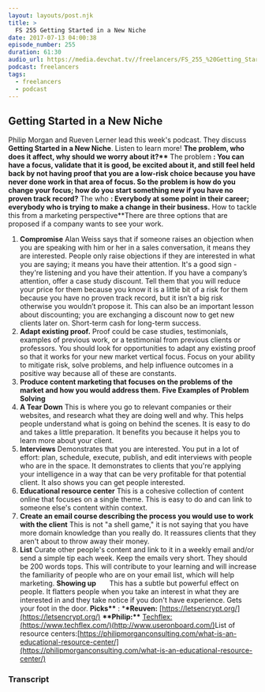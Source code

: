 ```yaml
---
layout: layouts/post.njk
title: >
  FS 255 Getting Started in a New Niche
date: 2017-07-13 04:00:38
episode_number: 255
duration: 61:30
audio_url: https://media.devchat.tv//freelancers/FS_255_%20Getting_Started_in_a_New_Niche.mp3
podcast: freelancers
tags:
  - freelancers
  - podcast
---
```


## **Getting Started in a New Niche**

Philip Morgan and Rueven Lerner lead this week's podcast. They discuss **Getting Started in a New Niche**. Listen to learn more! **The problem, who does it affect, why should we worry about it?\*\*** The problem **: You can have a focus, validate that it is good, be excited about it, and still feel held back by not having proof that you are a low-risk choice because you have never done work in that area of focus. So the problem is how do you change your focus; how do you start something new if you have no proven track record?** The who **: Everybody at some point in their career; everybody who is trying to make a change in their business.** How to tackle this from a marketing perspective\*\*There are three options that are proposed if a company wants to see your work.

1. **Compromise**
   Alan Weiss says that if someone raises an objection when you are speaking with him or her in a sales conversation, it means they are interested. People only raise objections if they are interested in what you are saying; it means you have their attention. It's a good sign - they're listening and you have their attention. If you have a company’s attention, offer a case study discount. Tell them that you will reduce your price for them because you know it is a little bit of a risk for them because you have no proven track record, but it isn’t a big risk otherwise you wouldn’t propose it. This can also be an important lesson about discounting; you are exchanging a discount now to get new clients later on. Short-term cash for long-term success.
1. **Adapt existing proof.**
   Proof could be case studies, testimonials, examples of previous work, or a testimonial from previous clients or professors. You should look for opportunities to adapt any existing proof so that it works for your new market vertical focus. Focus on your ability to mitigate risk, solve problems, and help influence outcomes in a positive way because all of these are constants.
1. **Produce content marketing that focuses on the problems of the market and how you would address them.**
   **Five Examples of Problem Solving**
1. **A Tear Down**
   This is where you go to relevant companies or their websites, and research what they are doing well and why. This helps people understand what is going on behind the scenes. It is easy to do and takes a little preparation. It benefits you because it helps you to learn more about your client.
1. **Interviews**
   Demonstrates that you are interested. You put in a lot of effort: plan, schedule, execute, publish, and edit interviews with people who are in the space. It demonstrates to clients that you're applying your intelligence in a way that can be very profitable for that potential client. It also shows you can get people interested.
1. **Educational resource center**
   This is a cohesive collection of content online that focuses on a single theme. This is easy to do and can link to someone else's content within context.
1. **Create an email course describing the process you would use to work with the client**
   This is not "a shell game," it is not saying that you have more domain knowledge than you really do. It reassures clients that they aren't about to throw away their money.
1. **List**
   Curate other people's content and link to it in a weekly email and/or send a simple tip each week. Keep the emails very short. They should be 200 words tops. This will contribute to your learning and will increase the familiarity of people who are on your email list, which will help marketing. **Showing up&nbsp;&nbsp;&nbsp;&nbsp;&nbsp;&nbsp;&nbsp;** This has a subtle but powerful effect on people. It flatters people when you take an interest in what they are interested in and they take notice if you don't have experience. Gets your foot in the door. **Picks\*\*** : \***\*Reuven:** [https://letsencrypt.org/](https://letsencrypt.org/) **\*\*Philip:\*\*** [Techflex: (https://www.techflex.com/)](https://www.techflex.com/)[(http://www.useronboard.com/)](http://www.useronboard.com/)List of resource centers:[https://philipmorganconsulting.com/what-is-an-educational-resource-center/](https://philipmorganconsulting.com/what-is-an-educational-resource-center/)

### Transcript
